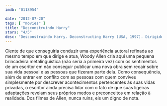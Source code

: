 ```yaml
---
imdb: "0118954"

date: "2012-07-20"
tags: [ "movies" ]
title: "Desconstruindo Harry"
stars: "4/5"
desc: "Desconstruindo Harry. Deconstructing Harry (USA, 1997). Dirigido por Woody Allen. Escrito por Woody Allen. Com Judy Davis, Julia Louis-Dreyfus, Stephanie Roth Haberle, Dan Frazer, Joel Leffert, Lynn Cohen, Richard Benjamin, Joe Buck, Jane Hoffman."
---
```

Ciente de que conseguiria conduzir uma experiência autoral refinada ao mesmo tempo em que dirige e atua, Woody Allen cria aqui uma pequena brincadeira metalinguística (não seria a primeira vez) com os sentimentos de um escritor em não conseguir publicar uma nova obra sem recair sobre sua vida pessoal e as pessoas que fizeram parte dela. Como consequência, além de entrar em conflito com as pessoas com quem conviveu simplesmente por descrever acontecimentos pertencentes às suas vidas privadas, o escritor ainda precisa lidar com o fato de que suas ligeiras adaptações revelam seus próprios medos e preconceitos em relação à realidade. Dos filmes de Allen, nunca ruins, eis um digno de nota.


